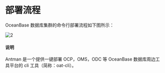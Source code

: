 # 部署流程

OceanBase 数据库集群的命令行部署流程如下图所示：

![2](https://obbusiness-private.oss-cn-shanghai.aliyuncs.com/doc/img/observer-enterprise/V3.2.3/zh-CN/3.deploy-the-oceanbase-database/%E9%83%A8%E7%BD%B2%E6%B5%81%E7%A8%8B2.png)

  <main id="notice" type='explain'>
    <h4>说明</h4>
    <p>Antman 是一个提供一键部署 OCP，OMS，ODC 等 OceanBase 数据库周边工具平台的 cli 工具（简称：oat-cli）。</p>
  </main>
